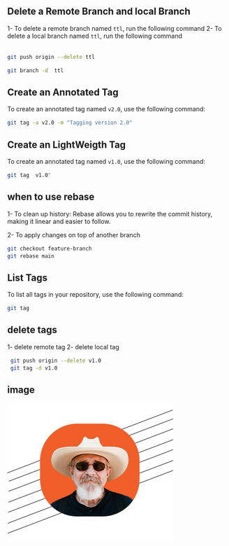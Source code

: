 ## Delete a Remote Branch and local Branch

 1- To delete a remote branch named `ttl`, run the following command
 2- To delete a local branch named `ttl`, run the following command

```bash

git push origin --delete ttl 
```



```bash
git branch -d  ttl
```


## Create an Annotated Tag

To create an annotated tag named `v2.0`, use the following command:

```bash
git tag -a v2.0 -m "Tagging version 2.0"
```


## Create an LightWeigth Tag

To create an annotated tag named `v1.0`, use the following command:

```bash
git tag  v1.0"
```

## when to use rebase
1- To clean up history: Rebase allows you to rewrite the commit history, making it linear and easier to follow.

2- To apply changes on top of another branch

```bash 
git checkout feature-branch
git rebase main   
```


## List Tags

To list all tags in your repository, use the following command:

```bash
git tag
```

## delete tags 
1- delete remote tag
2- delete local tag

```bash
 git push origin --delete v1.0
 git tag -d v1.0
```
## image 

![my image](client.png)
